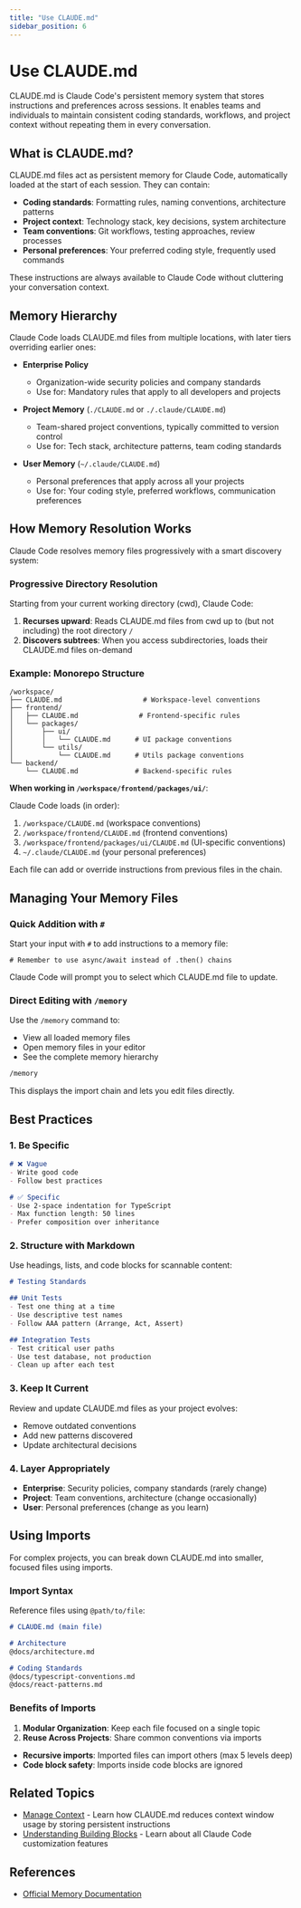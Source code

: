 ```yaml
---
title: "Use CLAUDE.md"
sidebar_position: 6
---
```


# Use CLAUDE.md

CLAUDE.md is Claude Code's persistent memory system that stores instructions and preferences across sessions. It enables teams and individuals to maintain consistent coding standards, workflows, and project context without repeating them in every conversation.

## What is CLAUDE.md?

CLAUDE.md files act as persistent memory for Claude Code, automatically loaded at the start of each session. They can contain:

- **Coding standards**: Formatting rules, naming conventions, architecture patterns
- **Project context**: Technology stack, key decisions, system architecture
- **Team conventions**: Git workflows, testing approaches, review processes
- **Personal preferences**: Your preferred coding style, frequently used commands

These instructions are always available to Claude Code without cluttering your conversation context.

## Memory Hierarchy

Claude Code loads CLAUDE.md files from multiple locations, with later tiers overriding earlier ones:

- **Enterprise Policy**
  - Organization-wide security policies and company standards
  - Use for: Mandatory rules that apply to all developers and projects

- **Project Memory** (`./CLAUDE.md` or `./.claude/CLAUDE.md`)
  - Team-shared project conventions, typically committed to version control
  - Use for: Tech stack, architecture patterns, team coding standards

- **User Memory** (`~/.claude/CLAUDE.md`)
  - Personal preferences that apply across all your projects
  - Use for: Your coding style, preferred workflows, communication preferences


## How Memory Resolution Works

Claude Code resolves memory files progressively with a smart discovery system:

### Progressive Directory Resolution

Starting from your current working directory (cwd), Claude Code:

1. **Recurses upward**: Reads CLAUDE.md files from cwd up to (but not including) the root directory `/`
2. **Discovers subtrees**: When you access subdirectories, loads their CLAUDE.md files on-demand

### Example: Monorepo Structure

```
/workspace/
├── CLAUDE.md                    # Workspace-level conventions
├── frontend/
│   ├── CLAUDE.md               # Frontend-specific rules
│   └── packages/
│       ├── ui/
│       │   └── CLAUDE.md      # UI package conventions
│       └── utils/
│           └── CLAUDE.md      # Utils package conventions
└── backend/
    └── CLAUDE.md              # Backend-specific rules
```

**When working in `/workspace/frontend/packages/ui/`**:

Claude Code loads (in order):
1. `/workspace/CLAUDE.md` (workspace conventions)
2. `/workspace/frontend/CLAUDE.md` (frontend conventions)
3. `/workspace/frontend/packages/ui/CLAUDE.md` (UI-specific conventions)
4. `~/.claude/CLAUDE.md` (your personal preferences)

Each file can add or override instructions from previous files in the chain.

## Managing Your Memory Files

### Quick Addition with `#`

Start your input with `#` to add instructions to a memory file:

```
# Remember to use async/await instead of .then() chains
```

Claude Code will prompt you to select which CLAUDE.md file to update.

### Direct Editing with `/memory`

Use the `/memory` command to:
- View all loaded memory files
- Open memory files in your editor
- See the complete memory hierarchy

```bash
/memory
```

This displays the import chain and lets you edit files directly.

## Best Practices

### 1. Be Specific

```markdown
# ❌ Vague
- Write good code
- Follow best practices

# ✅ Specific
- Use 2-space indentation for TypeScript
- Max function length: 50 lines
- Prefer composition over inheritance
```

### 2. Structure with Markdown

Use headings, lists, and code blocks for scannable content:

```markdown
# Testing Standards

## Unit Tests
- Test one thing at a time
- Use descriptive test names
- Follow AAA pattern (Arrange, Act, Assert)

## Integration Tests
- Test critical user paths
- Use test database, not production
- Clean up after each test
```

### 3. Keep It Current

Review and update CLAUDE.md files as your project evolves:
- Remove outdated conventions
- Add new patterns discovered
- Update architectural decisions

### 4. Layer Appropriately

- **Enterprise**: Security policies, company standards (rarely change)
- **Project**: Team conventions, architecture (change occasionally)
- **User**: Personal preferences (change as you learn)

## Using Imports

For complex projects, you can break down CLAUDE.md into smaller, focused files using imports.

### Import Syntax

Reference files using `@path/to/file`:

```markdown
# CLAUDE.md (main file)

# Architecture
@docs/architecture.md

# Coding Standards
@docs/typescript-conventions.md
@docs/react-patterns.md
```

### Benefits of Imports

1. **Modular Organization**: Keep each file focused on a single topic
2. **Reuse Across Projects**: Share common conventions via imports

- **Recursive imports**: Imported files can import others (max 5 levels deep)
- **Code block safety**: Imports inside code blocks are ignored

## Related Topics

- [Manage Context](./manage-context) - Learn how CLAUDE.md reduces context window usage by storing persistent instructions
- [Understanding Building Blocks](./understanding-building-blocks) - Learn about all Claude Code customization features

## References

- [Official Memory Documentation](https://docs.claude.com/en/docs/claude-code/memory)
